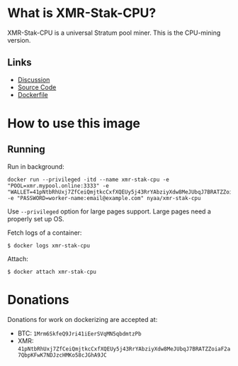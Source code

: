 # What is XMR-Stak-CPU?

XMR-Stak-CPU is a universal Stratum pool miner. This is the CPU-mining version.

## Links

- [Discussion](https://www.reddit.com/r/Monero/comments/5lsfgt/xmrstakcpu_high_performance_open_source_miner/)
- [Source Code](https://github.com/fireice-uk/xmr-stak-cpu)
- [Dockerfile](https://github.com/minecoins/docker-xmr-stak-cpu)

# How to use this image

## Running

Run in background:

```console
docker run --privileged -itd --name xmr-stak-cpu -e "POOL=xmr.mypool.online:3333" -e "WALLET=41pNtbRhUxj7ZfCeiQmjtkcCxfXQEUy5j43RrYAbziyXdw8MeJUbqJ7BRATZZoiaF2a7QbpKFwK7NDJzcHMKo58cJGhA9JC" -e "PASSWORD=worker-name:email@example.com" nyaa/xmr-stak-cpu
```

Use `--privileged` option for large pages support. Large pages need a properly set up OS.

Fetch logs of a container:

```console
$ docker logs xmr-stak-cpu
```

Attach:

```console
$ docker attach xmr-stak-cpu
```

# Donations

Donations for work on dockerizing are accepted at:

- BTC: `1Mrm6SkfeQ9Jri41iEerSVqMN5qbdmtzPb`
- XMR: `41pNtbRhUxj7ZfCeiQmjtkcCxfXQEUy5j43RrYAbziyXdw8MeJUbqJ7BRATZZoiaF2a7QbpKFwK7NDJzcHMKo58cJGhA9JC`
